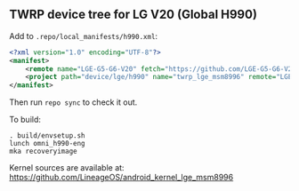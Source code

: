 ## TWRP device tree for LG V20 (Global H990)

Add to `.repo/local_manifests/h990.xml`:

```xml
<?xml version="1.0" encoding="UTF-8"?>
<manifest>
	<remote name="LGE-G5-G6-V20" fetch="https://github.com/LGE-G5-G6-V20"/>
	<project path="device/lge/h990" name="twrp_lge_msm8996" remote="LGE-G5-G6-V20" revision="v20/h990" />
</manifest>
```

Then run `repo sync` to check it out.

To build:

```
. build/envsetup.sh
lunch omni_h990-eng
mka recoveryimage
```

Kernel sources are available at: https://github.com/LineageOS/android_kernel_lge_msm8996

